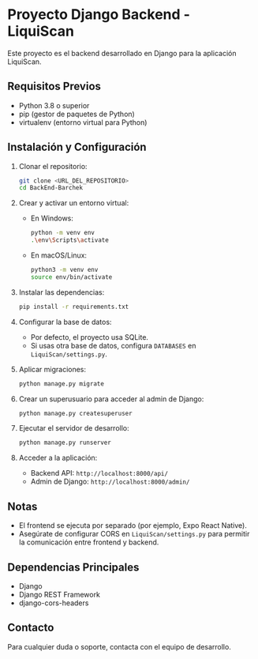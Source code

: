 # Proyecto Django Backend - LiquiScan

Este proyecto es el backend desarrollado en Django para la aplicación LiquiScan.

## Requisitos Previos

- Python 3.8 o superior
- pip (gestor de paquetes de Python)
- virtualenv (entorno virtual para Python)

## Instalación y Configuración

1. Clonar el repositorio:
   ```bash
   git clone <URL_DEL_REPOSITORIO>
   cd BackEnd-Barchek
   ```

2. Crear y activar un entorno virtual:
   - En Windows:
     ```bash
     python -m venv env
     .\env\Scripts\activate
     ```
   - En macOS/Linux:
     ```bash
     python3 -m venv env
     source env/bin/activate
     ```

3. Instalar las dependencias:
   ```bash
   pip install -r requirements.txt
   ```

4. Configurar la base de datos:
   - Por defecto, el proyecto usa SQLite.
   - Si usas otra base de datos, configura `DATABASES` en `LiquiScan/settings.py`.

5. Aplicar migraciones:
   ```bash
   python manage.py migrate
   ```

6. Crear un superusuario para acceder al admin de Django:
   ```bash
   python manage.py createsuperuser
   ```

7. Ejecutar el servidor de desarrollo:
   ```bash
   python manage.py runserver
   ```

8. Acceder a la aplicación:
   - Backend API: `http://localhost:8000/api/`
   - Admin de Django: `http://localhost:8000/admin/`

## Notas

- El frontend se ejecuta por separado (por ejemplo, Expo React Native).
- Asegúrate de configurar CORS en `LiquiScan/settings.py` para permitir la comunicación entre frontend y backend.

## Dependencias Principales

- Django
- Django REST Framework
- django-cors-headers

## Contacto

Para cualquier duda o soporte, contacta con el equipo de desarrollo.
